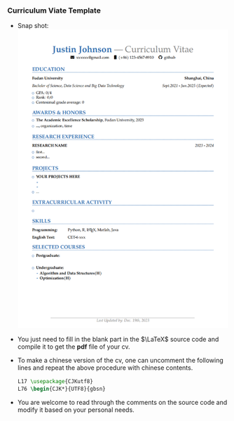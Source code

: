 ### Curriculum Viate Template
- Snap shot:
   <img src="https://github.com/mango7789/CV-template/blob/main/template_img.png">

- You just need to fill in the blank part in the $\LaTeX$ source code and compile it to get the **pdf** file of your cv.
- To make a chinese version of the cv, one can uncomment the following lines and repeat the above procedure with chinese contents.
  ```latex
  L17 \usepackage{CJKutf8} 
  L76 \begin{CJK*}{UTF8}{gbsn}
  ```
- You are welcome to read through the comments on the source code and modify it based on your personal needs.
